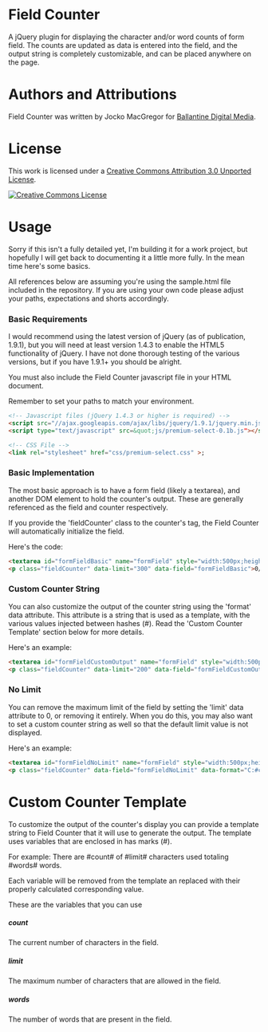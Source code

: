Field Counter
=============

A jQuery plugin for displaying the character and/or word counts of form field. 
The counts are updated as data is entered into the field, and the output string
is completely customizable, and can be placed anywhere on the page.

# Authors and Attributions
Field Counter was written by Jocko MacGregor for [Ballantine Digital Media](http://blog.buzztown.com/).

# License
This work is licensed under a <a rel="license" href="http://creativecommons.org/licenses/by/3.0/">Creative Commons Attribution 3.0 Unported License</a>.

<a rel="license" href="http://creativecommons.org/licenses/by/3.0/"><img alt="Creative Commons License" style="border-width:0" src="http://i.creativecommons.org/l/by/3.0/88x31.png" /></a>

# Usage
Sorry if this isn't a fully detailed yet, I'm building it for a work project, 
but hopefully I will get back to documenting it a little more fully.  In the 
mean time here's some basics.

All references below are assuming you're using the sample.html file included in
the repository.  If you are using your own code please adjust your paths,
expectations and shorts accordingly.

### Basic Requirements
I would recommend using the latest version of jQuery (as of publication, 1.9.1),
but you will need at least version 1.4.3 to enable the HTML5 functionality of
jQuery.  I have not done thorough testing of the various versions, but if you
have 1.9.1+ you should be alright.

You must also include the Field Counter javascript file in your HTML document.

Remember to set your paths to match your environment.

```html
<!-- Javascript files (jQuery 1.4.3 or higher is required) -->
<script src="//ajax.googleapis.com/ajax/libs/jquery/1.9.1/jquery.min.js"></script>
<script type="text/javascript" src=&quot;js/premium-select-0.1b.js"></script>;

<!-- CSS File -->
<link rel="stylesheet" href="css/premium-select.css" >;
```

### Basic Implementation
The most basic approach is to have a form field (likely a textarea), and another
DOM element to hold the counter's output.  These are generally referenced as the
field and counter respectively.

If you provide the 'fieldCounter' class to the counter's tag, the Field Counter
will automatically initialize the field.

Here's the code:
```html
<textarea id="formFieldBasic" name="formField" style="width:500px;height:100px;">This is a basic sample counter field. This field is limited to 300 characters.</textarea>
<p class="fieldCounter" data-limit="300" data-field="formFieldBasic">0/0</p>
```

### Custom Counter String
You can also customize the output of the counter string using the 'format' data
attribute.  This attribute is a string that is used as a template, with the 
various values injected between hashes (#).   Read the 'Custom Counter Template'
section below for more details.

Here's an example:
```html
<textarea id="formFieldCustomOutput" name="formField" style="width:500px;height:100px;">This is a sample counter field with a customized counter string, and limit of 200 characters.</textarea>
<p class="fieldCounter" data-limit="200" data-field="formFieldCustomOutput" data-format="There are #count# of #limit# characters used totaling #words# words.">0 of 0 characters used.</p>
```

### No Limit
You can remove the maximum limit of the field by setting the 'limit' data
attribute to 0, or removing it entirely.  When you do this, you may also want
to set a custom counter string as well so that the default limit value is not
displayed.

Here's an example:
```html
<textarea id="formFieldNoLimit" name="formField" style="width:500px;height:100px;">This is a sample counter field with no character limit. It should be noted that you have to set the 'format' data attribute for this one to prevent it from displaying the limit, which is 0, and therfore useless in this regard.</textarea>
<p class="fieldCounter" data-field="formFieldNoLimit" data-format="C:#count#, W:#words#">0</p>
```

# Custom Counter Template
To customize the output of the counter's display you can provide a template
string to Field Counter that it will use to generate the output.  The template
uses variables that are enclosed in has marks (#).

For example:
There are #count# of #limit# characters used totaling #words# words.

Each variable will be removed from the template an replaced with their properly
calculated corresponding value.

These are the variables that you can use

##### count
The current number of characters in the field.

##### limit
The maximum number of characters that are allowed in the field.

##### words
The number of words that are present in the field.